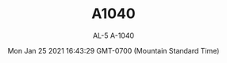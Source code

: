 ---
category: "wall_covering"
date: "Mon Jan 25 2021 16:43:29 GMT-0700 (Mountain Standard Time)"
description: "null"
designer: "The ArtLifting Collection"
href: "https://www.areaenvironments.com/the-artlifting-collection"
image_primary: "./img/A1040+Art+WEB.jpg"
image_secondary: "./img/AL+A1040+Interior+WEB.jpg"
image_thumb: "./img/Artlifting.png"
manufacturer: "Area Environments"
slug: "/manufacturers/area_environments/wall_covering/a_1040"
subtitle: "AL-5 A-1040"
tags:
  - "area_environments"
  - "wall_covering"
title: "A1040"
---